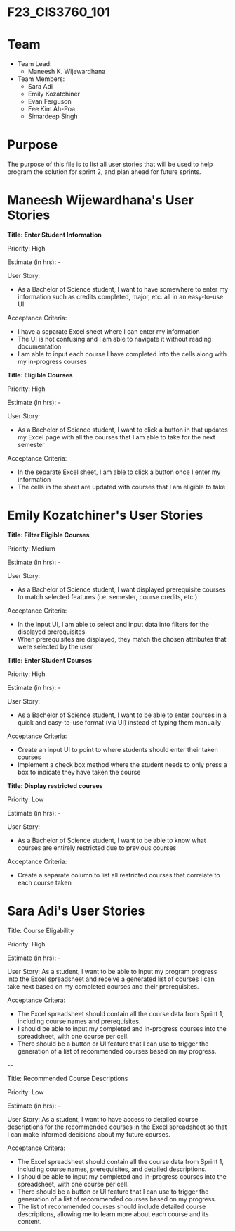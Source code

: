 # F23_CIS3760_101

# Team

-   Team Lead:
    -   Maneesh K. Wijewardhana
-   Team Members:
    -   Sara Adi
    -   Emily Kozatchiner
    -   Evan Ferguson
    -   Fee Kim Ah-Poa
    -   Simardeep Singh

# Purpose

The purpose of this file is to list all user stories that will be used to help program the solution for sprint 2, and plan ahead for future sprints.

# Maneesh Wijewardhana's User Stories

**Title: Enter Student Information**

Priority: High

Estimate (in hrs): -

User Story:

-   As a Bachelor of Science student, I want to have somewhere to enter my information such as credits completed, major, etc. all in an easy-to-use UI

Acceptance Criteria:

-   I have a separate Excel sheet where I can enter my information
-   The UI is not confusing and I am able to navigate it without reading documentation
-   I am able to input each course I have completed into the cells along with my in-progress courses

**Title: Eligible Courses**

Priority: High

Estimate (in hrs): -

User Story:

-   As a Bachelor of Science student, I want to click a button in that updates my Excel page with all the courses that I am able to take for the next semester

Acceptance Criteria:

-   In the separate Excel sheet, I am able to click a button once I enter my information
-   The cells in the sheet are updated with courses that I am eligible to take

# Emily Kozatchiner's User Stories

**Title: Filter Eligible Courses**

Priority: Medium

Estimate (in hrs): -

User Story:

-   As a Bachelor of Science student, I want displayed prerequisite courses to match selected features (i.e. semester, course credits, etc.)

Acceptance Criteria:

-   In the input UI, I am able to select and input data into filters for the displayed prerequisites 
-   When prerequisites are displayed, they match the chosen attributes that were selected by the user

**Title: Enter Student Courses**

Priority: High

Estimate (in hrs): -

User Story:

-   As a Bachelor of Science student, I want to be able to enter courses in a quick and easy-to-use format (via UI) instead of typing them manually

Acceptance Criteria:

-   Create an input UI to point to where students should enter their taken courses
-   Implement a check box method where the student needs to only press a box to indicate they have taken the course

**Title: Display restricted courses**

Priority: Low

Estimate (in hrs): -

User Story:

-   As a Bachelor of Science student, I want to be able to know what courses are entirely restricted due to previous courses

Acceptance Criteria:

-   Create a separate column to list all restricted courses that correlate to each course taken

# Sara Adi's User Stories
Title: Course Eligability

Priority: High

Estimate (in hrs): -

User Story: As a student, I want to be able to input my program progress into the Excel spreadsheet and receive a generated list of courses I can take next based on my completed courses and their prerequisites.

Acceptance Critera:
* The Excel spreadsheet should contain all the course data from Sprint 1, including course names and prerequisites.
* I should be able to input my completed and in-progress courses into the spreadsheet, with one course per cell.
* There should be a button or UI feature that I can use to trigger the generation of a list of recommended courses based on my progress.

--

Title: Recommended Course Descriptions

Priority: Low

Estimate (in hrs): -

User Story: As a student, I want to have access to detailed course descriptions for the recommended courses in the Excel spreadsheet so that I can make informed decisions about my future courses.

Acceptance Critera:
* The Excel spreadsheet should contain all the course data from Sprint 1, including course names, prerequisites, and detailed descriptions.
* I should be able to input my completed and in-progress courses into the spreadsheet, with one course per cell.
* There should be a button or UI feature that I can use to trigger the generation of a list of recommended courses based on my progress.
* The list of recommended courses should include detailed course descriptions, allowing me to learn more about each course and its content.
